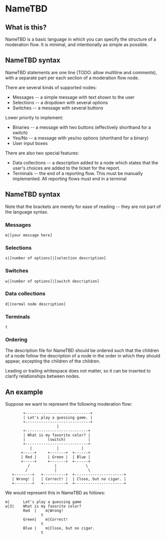 # NameTBD

## What is this?

NameTBD is a basic language in which you can specify the structure of a moderation flow.
It is minimal, and intentionally as simple as possible.

## NameTBD syntax

NameTBD statements are one line (TODO: allow multiline and comments),
with a separate part per each section of a moderation flow node.

There are several kinds of supported nodes:

* Messages -- a simple message with text shown to the user
* Selections -- a dropdown with several options
* Switches -- a message with several buttons

Lower priority to implement:
* Binaries -- a message with two buttons (effectively shorthand for a switch)
* Yes/No -- a message with yes/no options (shorthand for a binary)
* User input boxes

There are also two special features:
* Data collections --
        a description added to a node which states that the user's choices are
        added to the ticket for the report.
* Terminals -- the end of a reporting flow. This must be manually implemented.
        All reporting flows must end in a terminal


## NameTBD syntax

Note that the brackets are merely for ease of reading
-- they are not part of the language syntax.

### Messages
`m|[your message here]`

### Selections
`s|[number of options]|[selection description]`

### Switches
`w|[number of options]|[switch description]`

### Data collections
`d|[normal node description]`

### Terminals
`t`

### Ordering
The description file for NameTBD should be ordered such that the children of a node
follow the description of a node in the order in which they should appear,
excepting the children of the children.

Leading or trailing whitespace does not matter, so it can be inserted to clarify relationships between nodes.

## An example

Suppose we want to represent the following moderation flow:

```
        +-----------------------------+
        | Let's play a guessing game. |
        +-----------------------------+
                       |
        +----------------------------+
        | What is my favorite color? |
        |          (switch)          |
        +----------------------------+
           |           |          |
       +-----+     +-------+  +------+
       | Red |     | Green |  | Blue |
       +-----+     +-------+  +------+
          /           |             \
         /            |              \
   +--------+   +----------+  +----------------------+
   | Wrong! |   | Correct! |  | Close, but no cigar. |
   +--------+   +----------+  +----------------------+
```

We would represent this in NameTBD as follows:

```
m|      Let's play a guessing game
w|3|    What is my favorite color?
        Red  |    m|Wrong!
                t
        Green|    m|Correct!
                t
        Blue |    m|Close, but no cigar.
                t
```


